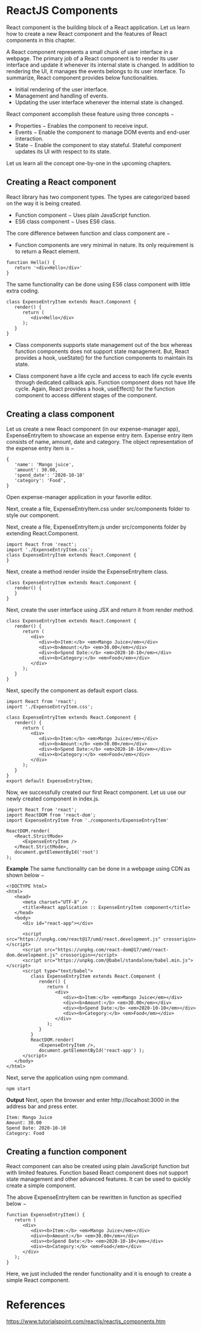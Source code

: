 # ReactJS Components

React component is the building block of a React application. Let us learn how to create a new React component and the features of React components in this chapter.

A React component represents a small chunk of user interface in a webpage. The primary job of a React component is to render its user interface and update it whenever its internal state is changed. In addition to rendering the UI, it manages the events belongs to its user interface. To summarize, React component provides below functionalities.

- Initial rendering of the user interface.
- Management and handling of events.
- Updating the user interface whenever the internal state is changed.

React component accomplish these feature using three concepts −

- Properties − Enables the component to receive input.
- Events − Enable the component to manage DOM events and end-user interaction.
- State − Enable the component to stay stateful. Stateful component updates its UI with respect to its state.

Let us learn all the concept one-by-one in the upcoming chapters.

## Creating a React component
React library has two component types. The types are categorized based on the way it is being created.

- Function component − Uses plain JavaScript function.
- ES6 class component − Uses ES6 class.

The core difference between function and class component are −

- Function components are very minimal in nature. Its only requirement is to return a React element.
```
function Hello() {
   return '<div>Hello</div>'
}
```
The same functionality can be done using ES6 class component with little extra coding.
```
class ExpenseEntryItem extends React.Component {         
   render() {
      return (
         <div>Hello</div>
      );
   }
}
```
- Class components supports state management out of the box whereas function components does not support state management. But, React provides a hook, useState() for the function components to maintain its state.

- Class component have a life cycle and access to each life cycle events through dedicated callback apis. Function component does not have life cycle. Again, React provides a hook, useEffect() for the function component to access different stages of the component.

## Creating a class component
Let us create a new React component (in our expense-manager app), ExpenseEntryItem to showcase an expense entry item. Expense entry item consists of name, amount, date and category. The object representation of the expense entry item is −
```
{
   'name': 'Mango juice',
   'amount': 30.00,
   'spend_date': '2020-10-10'
   'category': 'Food',
}
```
Open expense-manager application in your favorite editor.

Next, create a file, ExpenseEntryItem.css under src/components folder to style our component.

Next, create a file, ExpenseEntryItem.js under src/components folder by extending React.Component.
```
import React from 'react';
import './ExpenseEntryItem.css';
class ExpenseEntryItem extends React.Component {
}
```
Next, create a method render inside the ExpenseEntryItem class.
```
class ExpenseEntryItem extends React.Component {
   render() {
   }
}
```
Next, create the user interface using JSX and return it from render method.
```
class ExpenseEntryItem extends React.Component {
   render() {
      return (
         <div>
            <div><b>Item:</b> <em>Mango Juice</em></div>
            <div><b>Amount:</b> <em>30.00</em></div>
            <div><b>Spend Date:</b> <em>2020-10-10</em></div>
            <div><b>Category:</b> <em>Food</em></div>
         </div>
      );
   }
}
```
Next, specify the component as default export class.
```
import React from 'react';
import './ExpenseEntryItem.css';

class ExpenseEntryItem extends React.Component {
   render() {
      return (
         <div>
            <div><b>Item:</b> <em>Mango Juice</em></div>
            <div><b>Amount:</b> <em>30.00</em></div>
            <div><b>Spend Date:</b> <em>2020-10-10</em></div>
            <div><b>Category:</b> <em>Food</em></div>
         </div>
      );
   }
}
export default ExpenseEntryItem;
```

Now, we successfully created our first React component. Let us use our newly created component in index.js.
```
import React from 'react';
import ReactDOM from 'react-dom';
import ExpenseEntryItem from './components/ExpenseEntryItem'

ReactDOM.render(
   <React.StrictMode>
      <ExpenseEntryItem />
   </React.StrictMode>,
   document.getElementById('root')
);
```
**Example**
The same functionality can be done in a webpage using CDN as shown below −
```
<!DOCTYPE html>
<html>
   <head>
      <meta charset="UTF-8" />
      <title>React application :: ExpenseEntryItem component</title>
   </head>
   <body>
      <div id="react-app"></div>

      <script src="https://unpkg.com/react@17/umd/react.development.js" crossorigin></script>
      <script src="https://unpkg.com/react-dom@17/umd/react-dom.development.js" crossorigin></script>
      <script src="https://unpkg.com/@babel/standalone/babel.min.js"></script>
      <script type="text/babel">
         class ExpenseEntryItem extends React.Component {
            render() {
               return (
                  <div>
                     <div><b>Item:</b> <em>Mango Juice</em></div>
                     <div><b>Amount:</b> <em>30.00</em></div>
                     <div><b>Spend Date:</b> <em>2020-10-10</em></div>
                     <div><b>Category:</b> <em>Food</em></div>
                  </div>
               );
            }
         }
         ReactDOM.render(
            <ExpenseEntryItem />,
            document.getElementById('react-app') );
      </script>
   </body>
</html>
```
Next, serve the application using npm command.
```
npm start
```
**Output**
Next, open the browser and enter http://localhost:3000 in the address bar and press enter.
```
Item: Mango Juice
Amount: 30.00
Spend Date: 2020-10-10
Category: Food
```

## Creating a function component
React component can also be created using plain JavaScript function but with limited features. Function based React component does not support state management and other advanced features. It can be used to quickly create a simple component.

The above ExpenseEntryItem can be rewritten in function as specified below −
```
function ExpenseEntryItem() {
   return (
      <div>
         <div><b>Item:</b> <em>Mango Juice</em></div>
         <div><b>Amount:</b> <em>30.00</em></div>
         <div><b>Spend Date:</b> <em>2020-10-10</em></div>
         <div><b>Category:</b> <em>Food</em></div>
      </div>
   );
}
```
Here, we just included the render functionality and it is enough to create a simple React component.

# References
https://www.tutorialspoint.com/reactjs/reactjs_components.htm
